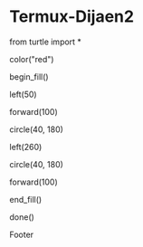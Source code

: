# Termux-Dijaen2

from turtle import *

color("red")

begin_fill()

left(50)

forward(100)

circle(40, 180)

left(260)

circle(40, 180)

forward(100)

end_fill()

done()

Footer
